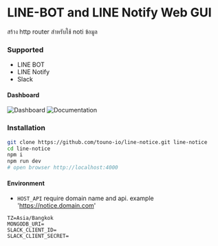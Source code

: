 # LINE-BOT and LINE Notify Web GUI
สร้าง http router สำหรับใช้ noti ข้อมูล

### Supported
- LINE BOT
- LINE Notify
- Slack

#### Dashboard
![Dashboard](https://raw.githubusercontent.com/touno-io/line-notice/master/docs/dashboard.png)
![Documentation](https://raw.githubusercontent.com/touno-io/line-notice/master/docs/documentation.png)

### Installation
```bash
git clone https://github.com/touno-io/line-notice.git line-notice
cd line-notice
npm i
npm run dev
# open browser http://localhost:4000
```

#### Environment

- `HOST_API` require domain name and api. example 'https://notice.domain.com'

```env
TZ=Asia/Bangkok
MONGODB_URI=
SLACK_CLIENT_ID=
SLACK_CLIENT_SECRET=
```
